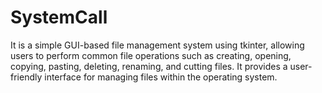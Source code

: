 # SystemCall

It is a simple GUI-based file management system using tkinter, allowing users to perform common file operations such as creating, opening, copying, pasting, deleting, renaming, and cutting files. It provides a user-friendly interface for managing files within the operating system.


